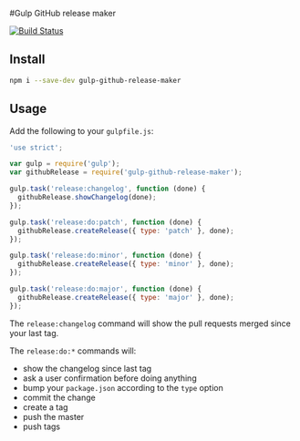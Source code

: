 #Gulp GitHub release maker

[![Build Status](https://travis-ci.org/IcanDivideBy0/gulp-github-release-maker.svg?branch=master)](https://travis-ci.org/IcanDivideBy0/gulp-github-release-maker)

## Install

```sh
npm i --save-dev gulp-github-release-maker
```

## Usage

Add the following to your `gulpfile.js`:

```js
'use strict';

var gulp = require('gulp');
var githubRelease = require('gulp-github-release-maker');

gulp.task('release:changelog', function (done) {
  githubRelease.showChangelog(done);
});

gulp.task('release:do:patch', function (done) {
  githubRelease.createRelease({ type: 'patch' }, done);
});

gulp.task('release:do:minor', function (done) {
  githubRelease.createRelease({ type: 'minor' }, done);
});

gulp.task('release:do:major', function (done) {
  githubRelease.createRelease({ type: 'major' }, done);
});
```

The `release:changelog` command will show the pull requests merged since your last tag.

The `release:do:*` commands will:
* show the changelog since last tag
* ask a user confirmation before doing anything
* bump your `package.json` according to the `type` option
* commit the change
* create a tag
* push the master
* push tags

